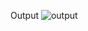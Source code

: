 Output
![output](https://github.com/Yogesh1101/IoFactory-Max-Profit-Problem/assets/114221824/2f64eef3-bf47-4dc4-9de5-34ce94d0f3fc)
